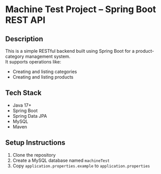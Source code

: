 # Machine Test Project – Spring Boot REST API

##  Description
This is a simple RESTful backend built using Spring Boot for a product-category management system.  
It supports operations like:
- Creating and listing categories
- Creating and listing products

##  Tech Stack
- Java 17+
- Spring Boot
- Spring Data JPA
- MySQL
- Maven

## Setup Instructions

1. Clone the repository  
2. Create a MySQL database named `machineTest`
3. Copy `application.properties.example` to `application.properties`  
